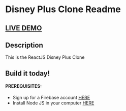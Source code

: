 # Disney Plus Clone Readme

## <a href="" target="_blank">LIVE DEMO</a>



## Description
This is the ReactJS Disney Plus Clone

## Build it today!

#### PREREQUISITES:
- Sign up for a Firebase account <a href='https://firebase.google.com'>HERE</a>
- Install Node JS in your computer <a href='https://nodejs.org/en/'>HERE</a>

